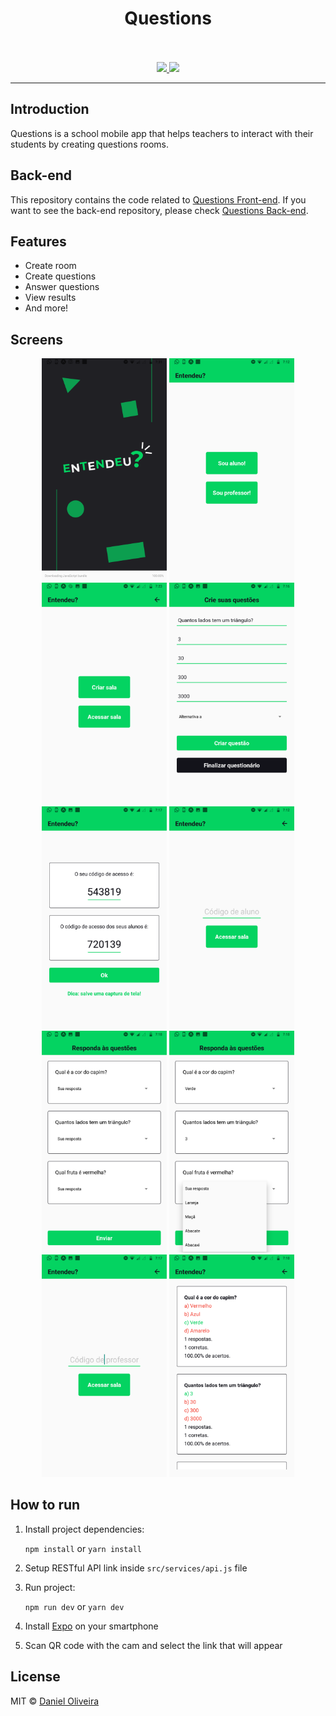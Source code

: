 <div align="center">
  <div>
    <h1>Questions</h1>
  </div>
  <br>
  <br>
  <div>
    <a href="https://img.shields.io/github/v/tag/stemDaniel/questions-frontend?color=%2368d391&style=for-the-badge">
      <img src="https://img.shields.io/github/v/tag/stemDaniel/questions-frontend?color=%2368d391&style=for-the-badge">
    </a>
    <a href="https://img.shields.io/github/license/stemDaniel/questions-frontend?color=%2368d391&style=for-the-badge">
      <img src="https://img.shields.io/github/license/stemDaniel/questions-frontend?color=%2368d391&style=for-the-badge">
    </a>
  </div>
  <hr>
</div>

## Introduction

Questions is a school mobile app that helps teachers to interact with their students by creating questions rooms.

## Back-end

This repository contains the code related to [Questions Front-end](https://github.com/stemDaniel/questions-frontend). If you want to see the back-end repository, please check [Questions Back-end](https://github.com/stemDaniel/questions-backend).

## Features

- Create room
- Create questions
- Answer questions
- View results
- And more!

## Screens

<p align="center">
  <img src="/screenshots/splashScreen.png" width="200" title="Splash Screen">
  <img src="/screenshots/01.png" width="200" title="Change role">
  <img src="/screenshots/02.png" width="200" title="Teacher functions">
  <img src="/screenshots/04.png" width="200" title="Creating questions">
  <img src="/screenshots/03.png" width="200" title="Getting access codes">
  <img src="/screenshots/06.png" width="200" title="Accessing as a student">
  <img src="/screenshots/07.png" width="200" title="Viewing questions">
  <img src="/screenshots/08.png" width="200" title="Answering questions">
  <img src="/screenshots/09.png" width="200" title="Accessing as a teacher">
  <img src="/screenshots/12.png" width="200" title="Viewing answer stats">
</p>

## How to run

1. Install project dependencies:

   `npm install` or `yarn install`

2. Setup RESTful API link inside `src/services/api.js` file

3. Run project:

   `npm run dev` or `yarn dev`

4. Install [Expo](https://expo.io/) on your smartphone

5. Scan QR code with the cam and select the link that will appear

## License

MIT © [Daniel Oliveira](https://ondaniel.com.br/)
